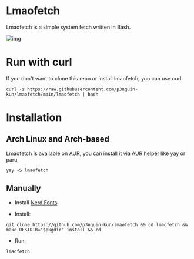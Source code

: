 # Lmaofetch
Lmaofetch is a simple system fetch written in Bash.

![img](https://i.imgur.com/hKGQgrq.png)

# Run with curl
If you don't want to clone this repo or install lmaofetch, you can use curl.

```
curl -s https://raw.githubusercontent.com/p3nguin-kun/lmaofetch/main/lmaofetch | bash
```

# Installation
## Arch Linux and Arch-based
Lmaofetch is available on [AUR](https://aur.archlinux.org/packages/lmaofetch), you can install it via AUR helper like yay or paru

```
yay -S lmaofetch
```

## Manually
- Install [Nerd Fonts](https://www.nerdfonts.com/)

- Install:
```
git clone https://github.com/p3nguin-kun/lmaofetch && cd lmaofetch && make DESTDIR="$pkgdir" install && cd
```

- Run:
```
lmaofetch
```
